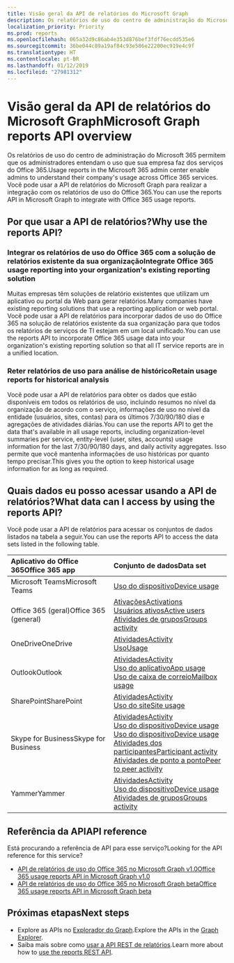 ```yaml
---
title: Visão geral da API de relatórios do Microsoft Graph
description: Os relatórios de uso do centro de administração do Microsoft 365 permitem que os administradores entendam o uso que sua empresa faz dos serviços do Office 365. Você pode usar a API de relatórios do Microsoft Graph para realizar a integração com os relatórios de uso do Office 365.
localization_priority: Priority
ms.prod: reports
ms.openlocfilehash: 065a32d9c86ab4e353d876bef3fdf76ecdd535e6
ms.sourcegitcommit: 36be044c89a19af84c93e586e22200ec919e4c9f
ms.translationtype: HT
ms.contentlocale: pt-BR
ms.lasthandoff: 01/12/2019
ms.locfileid: "27981312"
---
```

# <a name="microsoft-graph-reports-api-overview"></a><span data-ttu-id="48410-104">Visão geral da API de relatórios do Microsoft Graph</span><span class="sxs-lookup"><span data-stu-id="48410-104">Microsoft Graph reports API overview</span></span>

<span data-ttu-id="48410-105">Os relatórios de uso do centro de administração do Microsoft 365 permitem que os administradores entendam o uso que sua empresa faz dos serviços do Office 365.</span><span class="sxs-lookup"><span data-stu-id="48410-105">Usage reports in the Microsoft 365 admin center enable admins to understand their company's usage across Office 365 services.</span></span> <span data-ttu-id="48410-106">Você pode usar a API de relatórios do Microsoft Graph para realizar a integração com os relatórios de uso do Office 365.</span><span class="sxs-lookup"><span data-stu-id="48410-106">You can use the reports API in Microsoft Graph to integrate with Office 365 usage reports.</span></span>

## <a name="why-use-the-reports-api"></a><span data-ttu-id="48410-107">Por que usar a API de relatórios?</span><span class="sxs-lookup"><span data-stu-id="48410-107">Why use the reports API?</span></span>

### <a name="integrate-office-365-usage-reporting-into-your-organizations-existing-reporting-solution"></a><span data-ttu-id="48410-108">Integrar os relatórios de uso do Office 365 com a solução de relatórios existente da sua organização</span><span class="sxs-lookup"><span data-stu-id="48410-108">Integrate Office 365 usage reporting into your organization's existing reporting solution</span></span>
<span data-ttu-id="48410-109">Muitas empresas têm soluções de relatório existentes que utilizam um aplicativo ou portal da Web para gerar relatórios.</span><span class="sxs-lookup"><span data-stu-id="48410-109">Many companies have existing reporting solutions that use a reporting application or web portal.</span></span> <span data-ttu-id="48410-110">Você pode usar a API de relatórios para incorporar dados de uso do Office 365 na solução de relatórios existente da sua organização para que todos os relatórios de serviços de TI estejam em um local unificado.</span><span class="sxs-lookup"><span data-stu-id="48410-110">You can use the reports API to incorporate Office 365 usage data into your organization's existing reporting solution so that all IT service reports are in a unified location.</span></span>  

### <a name="retain-usage-reports-for-historical-analysis"></a><span data-ttu-id="48410-111">Reter relatórios de uso para análise de histórico</span><span class="sxs-lookup"><span data-stu-id="48410-111">Retain usage reports for historical analysis</span></span>
<span data-ttu-id="48410-112">Você pode usar a API de relatórios para obter os dados que estão disponíveis em todos os relatórios de uso, incluindo resumos no nível da organização de acordo com o serviço, informações de uso no nível da entidade (usuários, sites, contas) para os últimos 7/30/90/180 dias e agregações de atividades diárias.</span><span class="sxs-lookup"><span data-stu-id="48410-112">You can use the reports API to get the data that's available in all usage reports, including organization-level summaries per service, entity-level (user, sites, accounts) usage information for the last 7/30/90/180 days, and daily activity aggregates.</span></span> <span data-ttu-id="48410-113">Isso permite que você mantenha informações de uso históricas por quanto tempo precisar.</span><span class="sxs-lookup"><span data-stu-id="48410-113">This gives you the option to keep historical usage information for as long as required.</span></span>

## <a name="what-data-can-i-access-by-using-the-reports-api"></a><span data-ttu-id="48410-114">Quais dados eu posso acessar usando a API de relatórios?</span><span class="sxs-lookup"><span data-stu-id="48410-114">What data can I access by using the reports API?</span></span>

<span data-ttu-id="48410-115">Você pode usar a API de relatórios para acessar os conjuntos de dados listados na tabela a seguir.</span><span class="sxs-lookup"><span data-stu-id="48410-115">You can use the reports API to access the data sets listed in the following table.</span></span>

|<span data-ttu-id="48410-116">Aplicativo do Office 365</span><span class="sxs-lookup"><span data-stu-id="48410-116">Office 365 app</span></span>|<span data-ttu-id="48410-117">Conjunto de dados</span><span class="sxs-lookup"><span data-stu-id="48410-117">Data set</span></span>|
|:--------|:--------|
|<span data-ttu-id="48410-118">Microsoft Teams</span><span class="sxs-lookup"><span data-stu-id="48410-118">Microsoft Teams</span></span>|[<span data-ttu-id="48410-119">Uso do dispositivo</span><span class="sxs-lookup"><span data-stu-id="48410-119">Device usage</span></span>](/graph/api/resources/microsoft-teams-device-usage-reports?view=graph-rest-1.0)<br/>|[<span data-ttu-id="48410-120">Atividades do usuário</span><span class="sxs-lookup"><span data-stu-id="48410-120">User activity</span></span>](/graph/api/resources/microsoft-teams-user-activity-reports?view=graph-rest-1.0)|
|<span data-ttu-id="48410-121">Office 365 (geral)</span><span class="sxs-lookup"><span data-stu-id="48410-121">Office 365 (general)</span></span> |[<span data-ttu-id="48410-122">Ativações</span><span class="sxs-lookup"><span data-stu-id="48410-122">Activations</span></span>](/graph/api/resources/office-365-activations-reports?view=graph-rest-1.0)<br/>[<span data-ttu-id="48410-123">Usuários ativos</span><span class="sxs-lookup"><span data-stu-id="48410-123">Active users</span></span>](/graph/api/resources/office-365-active-users-reports?view=graph-rest-1.0)<br/>[<span data-ttu-id="48410-124">Atividades de grupos</span><span class="sxs-lookup"><span data-stu-id="48410-124">Groups activity</span></span>](/graph/api/resources/office-365-groups-activity-reports?view=graph-rest-1.0)|
|<span data-ttu-id="48410-125">OneDrive</span><span class="sxs-lookup"><span data-stu-id="48410-125">OneDrive</span></span> |[<span data-ttu-id="48410-126">Atividades</span><span class="sxs-lookup"><span data-stu-id="48410-126">Activity</span></span>](/graph/api/resources/onedrive-activity-reports?view=graph-rest-1.0)<br/>[<span data-ttu-id="48410-127">Uso</span><span class="sxs-lookup"><span data-stu-id="48410-127">Usage</span></span>](/graph/api/resources/onedrive-usage-reports?view=graph-rest-1.0)|
|<span data-ttu-id="48410-128">Outlook</span><span class="sxs-lookup"><span data-stu-id="48410-128">Outlook</span></span>|[<span data-ttu-id="48410-129">Atividades</span><span class="sxs-lookup"><span data-stu-id="48410-129">Activity</span></span>](/graph/api/resources/email-activity-reports?view=graph-rest-1.0)<br/>[<span data-ttu-id="48410-130">Uso do aplicativo</span><span class="sxs-lookup"><span data-stu-id="48410-130">App usage</span></span>](/graph/api/resources/email-app-usage-reports?view=graph-rest-1.0)<br/>[<span data-ttu-id="48410-131">Uso de caixa de correio</span><span class="sxs-lookup"><span data-stu-id="48410-131">Mailbox usage</span></span>](/graph/api/resources/mailbox-usage-reports?view=graph-rest-1.0)|
|<span data-ttu-id="48410-132">SharePoint</span><span class="sxs-lookup"><span data-stu-id="48410-132">SharePoint</span></span> |[<span data-ttu-id="48410-133">Atividades</span><span class="sxs-lookup"><span data-stu-id="48410-133">Activity</span></span>](/graph/api/resources/sharepoint-activity-reports?view=graph-rest-1.0)<br/>[<span data-ttu-id="48410-134">Uso do site</span><span class="sxs-lookup"><span data-stu-id="48410-134">Site usage</span></span>](/graph/api/resources/sharepoint-site-usage-reports?view=graph-rest-1.0)|
|<span data-ttu-id="48410-135">Skype for Business</span><span class="sxs-lookup"><span data-stu-id="48410-135">Skype for Business</span></span> |[<span data-ttu-id="48410-136">Atividades</span><span class="sxs-lookup"><span data-stu-id="48410-136">Activity</span></span>](/graph/api/resources/skype-for-business-activity-reports?view=graph-rest-1.0)<br/>[<span data-ttu-id="48410-137">Uso do dispositivo</span><span class="sxs-lookup"><span data-stu-id="48410-137">Device usage</span></span>](/graph/api/resources/skype-for-business-device-usage-reports?view=graph-rest-1.0)<br/>[<span data-ttu-id="48410-138">Uso do dispositivo</span><span class="sxs-lookup"><span data-stu-id="48410-138">Device usage</span></span>](/graph/api/resources/skype-for-business-device-usage-reports?view=graph-rest-1.0)<br/>[<span data-ttu-id="48410-139">Atividades dos participantes</span><span class="sxs-lookup"><span data-stu-id="48410-139">Participant activity</span></span>](/graph/api/resources/skype-for-business-participant-activity-reports?view=graph-rest-1.0)<br/>[<span data-ttu-id="48410-140">Atividades de ponto a ponto</span><span class="sxs-lookup"><span data-stu-id="48410-140">Peer to peer activity</span></span>](/graph/api/resources/skype-for-business-peer-to-peer-activity?view=graph-rest-1.0)|
|<span data-ttu-id="48410-141">Yammer</span><span class="sxs-lookup"><span data-stu-id="48410-141">Yammer</span></span> |[<span data-ttu-id="48410-142">Atividades</span><span class="sxs-lookup"><span data-stu-id="48410-142">Activity</span></span>](/graph/api/resources/yammer-activity-reports?view=graph-rest-1.0)<br/>[<span data-ttu-id="48410-143">Uso do dispositivo</span><span class="sxs-lookup"><span data-stu-id="48410-143">Device usage</span></span>](/graph/api/resources/yammer-device-usage-reports?view=graph-rest-1.0)<br/>[<span data-ttu-id="48410-144">Atividades de grupos</span><span class="sxs-lookup"><span data-stu-id="48410-144">Groups activity</span></span>](/graph/api/resources/yammer-groups-activity-reports?view=graph-rest-1.0)|

## <a name="api-reference"></a><span data-ttu-id="48410-145">Referência da API</span><span class="sxs-lookup"><span data-stu-id="48410-145">API reference</span></span>
<span data-ttu-id="48410-146">Está procurando a referência de API para esse serviço?</span><span class="sxs-lookup"><span data-stu-id="48410-146">Looking for the API reference for this service?</span></span>

- [<span data-ttu-id="48410-147">API de relatórios de uso do Office 365 no Microsoft Graph v1.0</span><span class="sxs-lookup"><span data-stu-id="48410-147">Office 365 usage reports API in Microsoft Graph v1.0</span></span>](/graph/api/resources/report?view=graph-rest-1.0)
- [<span data-ttu-id="48410-148">API de relatórios de uso do Office 365 no Microsoft Graph beta</span><span class="sxs-lookup"><span data-stu-id="48410-148">Office 365 usage reports API in Microsoft Graph beta</span></span>](/graph/api/resources/report?view=graph-rest-beta)

## <a name="next-steps"></a><span data-ttu-id="48410-149">Próximas etapas</span><span class="sxs-lookup"><span data-stu-id="48410-149">Next steps</span></span>

* <span data-ttu-id="48410-150">Explore as APIs no [Explorador do Graph](https://developer.microsoft.com/graph/graph-explorer).</span><span class="sxs-lookup"><span data-stu-id="48410-150">Explore the APIs in the [Graph Explorer](https://developer.microsoft.com/graph/graph-explorer).</span></span>
* <span data-ttu-id="48410-151">Saiba mais sobre como [usar a API REST de relatórios](/graph/api/resources/report?view=graph-rest-1.0).</span><span class="sxs-lookup"><span data-stu-id="48410-151">Learn more about how to [use the reports REST API](/graph/api/resources/report?view=graph-rest-1.0).</span></span>
